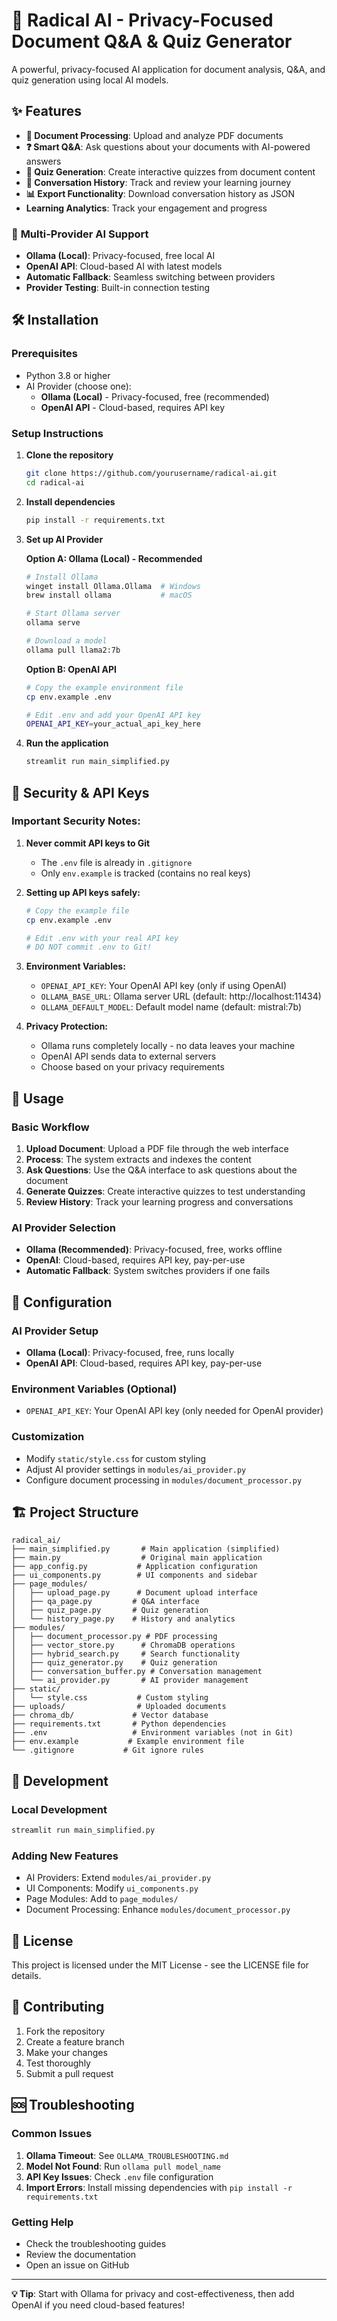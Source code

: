 # 🤖 Radical AI - Privacy-Focused Document Q&A & Quiz Generator

A powerful, privacy-focused AI application for document analysis, Q&A, and quiz generation using local AI models.

## ✨ Features

- **📄 Document Processing**: Upload and analyze PDF documents
- **❓ Smart Q&A**: Ask questions about your documents with AI-powered answers
- **📝 Quiz Generation**: Create interactive quizzes from document content
- **💬 Conversation History**: Track and review your learning journey
- **📊 Export Functionality**: Download conversation history as JSON
- **Learning Analytics**: Track your engagement and progress

### 🤖 **Multi-Provider AI Support**
- **Ollama (Local)**: Privacy-focused, free local AI
- **OpenAI API**: Cloud-based AI with latest models
- **Automatic Fallback**: Seamless switching between providers
- **Provider Testing**: Built-in connection testing

## 🛠️ Installation

### Prerequisites
- Python 3.8 or higher
- AI Provider (choose one):
  - **Ollama (Local)** - Privacy-focused, free (recommended)
  - **OpenAI API** - Cloud-based, requires API key

### Setup Instructions

1. **Clone the repository**
   ```bash
   git clone https://github.com/yourusername/radical-ai.git
   cd radical-ai
   ```

2. **Install dependencies**
   ```bash
   pip install -r requirements.txt
   ```

3. **Set up AI Provider**
   
   **Option A: Ollama (Local) - Recommended**
   ```bash
   # Install Ollama
   winget install Ollama.Ollama  # Windows
   brew install ollama           # macOS
   
   # Start Ollama server
   ollama serve
   
   # Download a model
   ollama pull llama2:7b
   ```
   
   **Option B: OpenAI API**
   ```bash
   # Copy the example environment file
   cp env.example .env
   
   # Edit .env and add your OpenAI API key
   OPENAI_API_KEY=your_actual_api_key_here
   ```

4. **Run the application**
   ```bash
   streamlit run main_simplified.py
   ```

## 🔐 Security & API Keys

### **Important Security Notes:**

1. **Never commit API keys to Git**
   - The `.env` file is already in `.gitignore`
   - Only `env.example` is tracked (contains no real keys)

2. **Setting up API keys safely:**
   ```bash
   # Copy the example file
   cp env.example .env
   
   # Edit .env with your real API key
   # DO NOT commit .env to Git!
   ```

3. **Environment Variables:**
   - `OPENAI_API_KEY`: Your OpenAI API key (only if using OpenAI)
   - `OLLAMA_BASE_URL`: Ollama server URL (default: http://localhost:11434)
   - `OLLAMA_DEFAULT_MODEL`: Default model name (default: mistral:7b)

4. **Privacy Protection:**
   - Ollama runs completely locally - no data leaves your machine
   - OpenAI API sends data to external servers
   - Choose based on your privacy requirements

## 🎯 Usage

### Basic Workflow

1. **Upload Document**: Upload a PDF file through the web interface
2. **Process**: The system extracts and indexes the content
3. **Ask Questions**: Use the Q&A interface to ask questions about the document
4. **Generate Quizzes**: Create interactive quizzes to test understanding
5. **Review History**: Track your learning progress and conversations

### AI Provider Selection

- **Ollama (Recommended)**: Privacy-focused, free, works offline
- **OpenAI**: Cloud-based, requires API key, pay-per-use
- **Automatic Fallback**: System switches providers if one fails

## 🔧 Configuration

### AI Provider Setup
- **Ollama (Local)**: Privacy-focused, free, runs locally
- **OpenAI API**: Cloud-based, requires API key, pay-per-use

### Environment Variables (Optional)
- `OPENAI_API_KEY`: Your OpenAI API key (only needed for OpenAI provider)

### Customization
- Modify `static/style.css` for custom styling
- Adjust AI provider settings in `modules/ai_provider.py`
- Configure document processing in `modules/document_processor.py`

## 🏗️ Project Structure

```
radical_ai/
├── main_simplified.py       # Main application (simplified)
├── main.py                  # Original main application
├── app_config.py           # Application configuration
├── ui_components.py        # UI components and sidebar
├── page_modules/
│   ├── upload_page.py      # Document upload interface
│   ├── qa_page.py         # Q&A interface
│   ├── quiz_page.py       # Quiz generation
│   └── history_page.py    # History and analytics
├── modules/
│   ├── document_processor.py # PDF processing
│   ├── vector_store.py      # ChromaDB operations
│   ├── hybrid_search.py     # Search functionality
│   ├── quiz_generator.py    # Quiz generation
│   ├── conversation_buffer.py # Conversation management
│   └── ai_provider.py       # AI provider management
├── static/
│   └── style.css           # Custom styling
├── uploads/                # Uploaded documents
├── chroma_db/             # Vector database
├── requirements.txt       # Python dependencies
├── .env                   # Environment variables (not in Git)
├── env.example           # Example environment file
└── .gitignore           # Git ignore rules
```

## 🚀 Development

### Local Development
```bash
streamlit run main_simplified.py
```

### Adding New Features
- AI Providers: Extend `modules/ai_provider.py`
- UI Components: Modify `ui_components.py`
- Page Modules: Add to `page_modules/`
- Document Processing: Enhance `modules/document_processor.py`

## 📝 License

This project is licensed under the MIT License - see the LICENSE file for details.

## 🤝 Contributing

1. Fork the repository
2. Create a feature branch
3. Make your changes
4. Test thoroughly
5. Submit a pull request

## 🆘 Troubleshooting

### Common Issues

1. **Ollama Timeout**: See `OLLAMA_TROUBLESHOOTING.md`
2. **Model Not Found**: Run `ollama pull model_name`
3. **API Key Issues**: Check `.env` file configuration
4. **Import Errors**: Install missing dependencies with `pip install -r requirements.txt`

### Getting Help

- Check the troubleshooting guides
- Review the documentation
- Open an issue on GitHub

---

**💡 Tip**: Start with Ollama for privacy and cost-effectiveness, then add OpenAI if you need cloud-based features!
